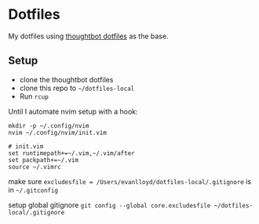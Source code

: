 # Dotfiles

My dotfiles using [thoughtbot dotfiles](https://github.com/thoughtbot/dotfiles) as
the base.

## Setup

* clone the thoughtbot dotfiles
* clone this repo to `~/dotfiles-local`
* Run `rcup`

Until I automate nvim setup with a hook:

```
mkdir -p ~/.config/nvim
nvim ~/.config/nvim/init.vim

# init.vim
set runtimepath+=~/.vim,~/.vim/after
set packpath+=~/.vim
source ~/.vimrc
```

make sure `excludesfile = /Users/evanlloyd/dotfiles-local/.gitignore` is in
`~/.gitconfig`

setup global gitignore `git config --global core.excludesfile ~/dotfiles-local/.gitignore`
